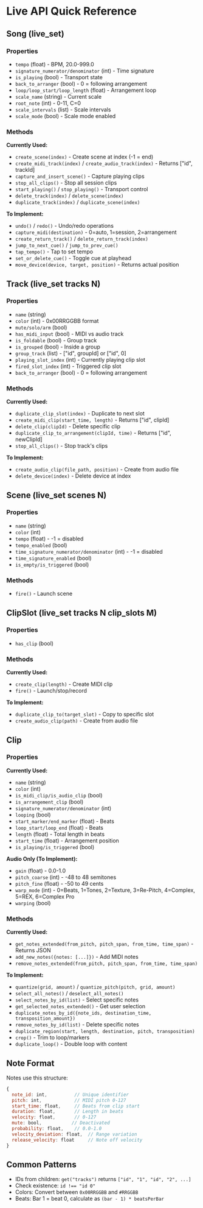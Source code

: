 # Live API Quick Reference

## Song (live_set)

### Properties

- `tempo` (float) - BPM, 20.0-999.0
- `signature_numerator/denominator` (int) - Time signature
- `is_playing` (bool) - Transport state
- `back_to_arranger` (bool) - 0 = following arrangement
- `loop/loop_start/loop_length` (float) - Arrangement loop
- `scale_name` (string) - Current scale
- `root_note` (int) - 0-11, C=0
- `scale_intervals` (list) - Scale intervals
- `scale_mode` (bool) - Scale mode enabled

### Methods

**Currently Used:**

- `create_scene(index)` - Create scene at index (-1 = end)
- `create_midi_track(index)` / `create_audio_track(index)` - Returns ["id", trackId]
- `capture_and_insert_scene()` - Capture playing clips
- `stop_all_clips()` - Stop all session clips
- `start_playing()` / `stop_playing()` - Transport control
- `delete_track(index)` / `delete_scene(index)`
- `duplicate_track(index)` / `duplicate_scene(index)`

**To Implement:**

- `undo()` / `redo()` - Undo/redo operations
- `capture_midi(destination)` - 0=auto, 1=session, 2=arrangement
- `create_return_track()` / `delete_return_track(index)`
- `jump_to_next_cue()` / `jump_to_prev_cue()`
- `tap_tempo()` - Tap to set tempo
- `set_or_delete_cue()` - Toggle cue at playhead
- `move_device(device, target, position)` - Returns actual position

## Track (live_set tracks N)

### Properties

- `name` (string)
- `color` (int) - 0x00RRGGBB format
- `mute/solo/arm` (bool)
- `has_midi_input` (bool) - MIDI vs audio track
- `is_foldable` (bool) - Group track
- `is_grouped` (bool) - Inside a group
- `group_track` (list) - ["id", groupId] or ["id", 0]
- `playing_slot_index` (int) - Currently playing clip slot
- `fired_slot_index` (int) - Triggered clip slot
- `back_to_arranger` (bool) - 0 = following arrangement

### Methods

**Currently Used:**

- `duplicate_clip_slot(index)` - Duplicate to next slot
- `create_midi_clip(start_time, length)` - Returns ["id", clipId]
- `delete_clip(clipId)` - Delete specific clip
- `duplicate_clip_to_arrangement(clipId, time)` - Returns ["id", newClipId]
- `stop_all_clips()` - Stop track's clips

**To Implement:**

- `create_audio_clip(file_path, position)` - Create from audio file
- `delete_device(index)` - Delete device at index

## Scene (live_set scenes N)

### Properties

- `name` (string)
- `color` (int)
- `tempo` (float) - -1 = disabled
- `tempo_enabled` (bool)
- `time_signature_numerator/denominator` (int) - -1 = disabled
- `time_signature_enabled` (bool)
- `is_empty/is_triggered` (bool)

### Methods

- `fire()` - Launch scene

## ClipSlot (live_set tracks N clip_slots M)

### Properties

- `has_clip` (bool)

### Methods

**Currently Used:**

- `create_clip(length)` - Create MIDI clip
- `fire()` - Launch/stop/record

**To Implement:**

- `duplicate_clip_to(target_slot)` - Copy to specific slot
- `create_audio_clip(path)` - Create from audio file

## Clip

### Properties

**Currently Used:**

- `name` (string)
- `color` (int)
- `is_midi_clip/is_audio_clip` (bool)
- `is_arrangement_clip` (bool)
- `signature_numerator/denominator` (int)
- `looping` (bool)
- `start_marker/end_marker` (float) - Beats
- `loop_start/loop_end` (float) - Beats
- `length` (float) - Total length in beats
- `start_time` (float) - Arrangement position
- `is_playing/is_triggered` (bool)

**Audio Only (To Implement):**

- `gain` (float) - 0.0-1.0
- `pitch_coarse` (int) - -48 to 48 semitones
- `pitch_fine` (float) - -50 to 49 cents
- `warp_mode` (int) - 0=Beats, 1=Tones, 2=Texture, 3=Re-Pitch, 4=Complex, 5=REX, 6=Complex Pro
- `warping` (bool)

### Methods

**Currently Used:**

- `get_notes_extended(from_pitch, pitch_span, from_time, time_span)` - Returns JSON
- `add_new_notes({notes: [...]})` - Add MIDI notes
- `remove_notes_extended(from_pitch, pitch_span, from_time, time_span)`

**To Implement:**

- `quantize(grid, amount)` / `quantize_pitch(pitch, grid, amount)`
- `select_all_notes()` / `deselect_all_notes()`
- `select_notes_by_id(list)` - Select specific notes
- `get_selected_notes_extended()` - Get user selection
- `duplicate_notes_by_id({note_ids, destination_time, transposition_amount})`
- `remove_notes_by_id(list)` - Delete specific notes
- `duplicate_region(start, length, destination, pitch, transposition)`
- `crop()` - Trim to loop/markers
- `duplicate_loop()` - Double loop with content

## Note Format

Notes use this structure:

```javascript
{
  note_id: int,          // Unique identifier
  pitch: int,            // MIDI pitch 0-127
  start_time: float,     // Beats from clip start
  duration: float,       // Length in beats
  velocity: float,       // 0-127
  mute: bool,           // Deactivated
  probability: float,    // 0.0-1.0
  velocity_deviation: float,  // Range variation
  release_velocity: float     // Note off velocity
}
```

## Common Patterns

- IDs from children: `get("tracks")` returns `["id", "1", "id", "2", ...]`
- Check existence: `id !== "id 0"`
- Colors: Convert between `0x00RRGGBB` and `#RRGGBB`
- Beats: Bar 1 = beat 0, calculate as `(bar - 1) * beatsPerBar`
